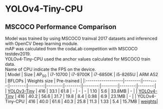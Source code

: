 # YOLOv4-Tiny-CPU 
## MSCOCO Performance Comparison   
Model was trained by using MSCOCO trainval 2017 datasets and inferenced with OpenCV Deep learning module.   
mAP was calculated from the codaLab competition with MSCOCO testdev2019.   
YOLOv4-Tiny-CPU used the anchor values calculated for MSCOCO train data.     
Name of CPU indicate the FPS on the device.   
| Model | Size | AP<sub>50</sub> | i7-10700 | i7-9700K | i7-6850K | i5-8265U | ARM A52 | BFLOPs | Weights size | Pre-trained |
|:-------------------|--------:|--------:|--------:|--------:|--------:|--------:|--------:|--------:|--------:|--------:|
| [YOLOv3-Tiny](https://pjreddie.com/darknet/yolo "pjreddie") | 416 | 33.1 | 61.8 | - | - | - | 1.10 | 5.6 | 33.8MB | - |
| [YOLOv4-Tiny](https://github.com/AlexeyAB/darknet "Alexey") | 416 | 40.2 | 56.6 | 31.7 | 19.8 | 8.4 | 0.98 | 6.9 | 23.1MB | - |
| YOLOv4-Tiny-CPU | 416 | 40.0 | 61.6 | 40.3 | 25.8 | 11.3 | 1.33 | 5.4 | 15.7MB | [weights](https://drive.google.com/file/d/11gbL1hE9IuXxsvblE91Ui4Q-1zHuULIf/view?usp=sharing)|
